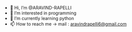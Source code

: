 - 👋 Hi, I’m @ARAVIND-RAPELLI
- 👀 I’m interested in programming
- 🌱 I’m currently learning python
- 📫 How to reach me -> mail : aravindrapelli6@gmail.com

<!---
ARAVIND-RAPELLI/ARAVIND-RAPELLI is a ✨ special ✨ repository because its `README.md` (this file) appears on your GitHub profile.
You can click the Preview link to take a look at your changes.
--->
